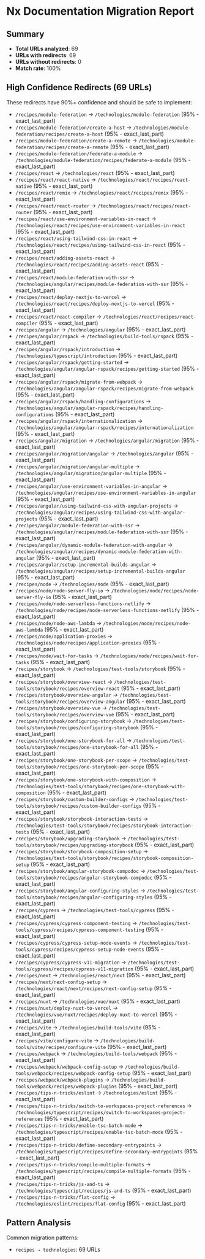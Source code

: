 # Nx Documentation Migration Report

## Summary

- **Total URLs analyzed**: 69
- **URLs with redirects**: 69
- **URLs without redirects**: 0
- **Match rate**: 100%

## High Confidence Redirects (69 URLs)

These redirects have 90%+ confidence and should be safe to implement:

- `/recipes/module-federation` → `/technologies/module-federation` (95% - exact_last_part)
- `/recipes/module-federation/create-a-host` → `/technologies/module-federation/recipes/create-a-host` (95% - exact_last_part)
- `/recipes/module-federation/create-a-remote` → `/technologies/module-federation/recipes/create-a-remote` (95% - exact_last_part)
- `/recipes/module-federation/federate-a-module` → `/technologies/module-federation/recipes/federate-a-module` (95% - exact_last_part)
- `/recipes/react` → `/technologies/react` (95% - exact_last_part)
- `/recipes/react/react-native` → `/technologies/react/recipes/react-native` (95% - exact_last_part)
- `/recipes/react/remix` → `/technologies/react/recipes/remix` (95% - exact_last_part)
- `/recipes/react/react-router` → `/technologies/react/recipes/react-router` (95% - exact_last_part)
- `/recipes/react/use-environment-variables-in-react` → `/technologies/react/recipes/use-environment-variables-in-react` (95% - exact_last_part)
- `/recipes/react/using-tailwind-css-in-react` → `/technologies/react/recipes/using-tailwind-css-in-react` (95% - exact_last_part)
- `/recipes/react/adding-assets-react` → `/technologies/react/recipes/adding-assets-react` (95% - exact_last_part)
- `/recipes/react/module-federation-with-ssr` → `/technologies/angular/recipes/module-federation-with-ssr` (95% - exact_last_part)
- `/recipes/react/deploy-nextjs-to-vercel` → `/technologies/react/recipes/deploy-nextjs-to-vercel` (95% - exact_last_part)
- `/recipes/react/react-compiler` → `/technologies/react/recipes/react-compiler` (95% - exact_last_part)
- `/recipes/angular` → `/technologies/angular` (95% - exact_last_part)
- `/recipes/angular/rspack` → `/technologies/build-tools/rspack` (95% - exact_last_part)
- `/recipes/angular/rspack/introduction` → `/technologies/typescript/introduction` (95% - exact_last_part)
- `/recipes/angular/rspack/getting-started` → `/technologies/angular/angular-rspack/recipes/getting-started` (95% - exact_last_part)
- `/recipes/angular/rspack/migrate-from-webpack` → `/technologies/angular/angular-rspack/recipes/migrate-from-webpack` (95% - exact_last_part)
- `/recipes/angular/rspack/handling-configurations` → `/technologies/angular/angular-rspack/recipes/handling-configurations` (95% - exact_last_part)
- `/recipes/angular/rspack/internationalization` → `/technologies/angular/angular-rspack/recipes/internationalization` (95% - exact_last_part)
- `/recipes/angular/migration` → `/technologies/angular/migration` (95% - exact_last_part)
- `/recipes/angular/migration/angular` → `/technologies/angular` (95% - exact_last_part)
- `/recipes/angular/migration/angular-multiple` → `/technologies/angular/migration/angular-multiple` (95% - exact_last_part)
- `/recipes/angular/use-environment-variables-in-angular` → `/technologies/angular/recipes/use-environment-variables-in-angular` (95% - exact_last_part)
- `/recipes/angular/using-tailwind-css-with-angular-projects` → `/technologies/angular/recipes/using-tailwind-css-with-angular-projects` (95% - exact_last_part)
- `/recipes/angular/module-federation-with-ssr` → `/technologies/angular/recipes/module-federation-with-ssr` (95% - exact_last_part)
- `/recipes/angular/dynamic-module-federation-with-angular` → `/technologies/angular/recipes/dynamic-module-federation-with-angular` (95% - exact_last_part)
- `/recipes/angular/setup-incremental-builds-angular` → `/technologies/angular/recipes/setup-incremental-builds-angular` (95% - exact_last_part)
- `/recipes/node` → `/technologies/node` (95% - exact_last_part)
- `/recipes/node/node-server-fly-io` → `/technologies/node/recipes/node-server-fly-io` (95% - exact_last_part)
- `/recipes/node/node-serverless-functions-netlify` → `/technologies/node/recipes/node-serverless-functions-netlify` (95% - exact_last_part)
- `/recipes/node/node-aws-lambda` → `/technologies/node/recipes/node-aws-lambda` (95% - exact_last_part)
- `/recipes/node/application-proxies` → `/technologies/node/recipes/application-proxies` (95% - exact_last_part)
- `/recipes/node/wait-for-tasks` → `/technologies/node/recipes/wait-for-tasks` (95% - exact_last_part)
- `/recipes/storybook` → `/technologies/test-tools/storybook` (95% - exact_last_part)
- `/recipes/storybook/overview-react` → `/technologies/test-tools/storybook/recipes/overview-react` (95% - exact_last_part)
- `/recipes/storybook/overview-angular` → `/technologies/test-tools/storybook/recipes/overview-angular` (95% - exact_last_part)
- `/recipes/storybook/overview-vue` → `/technologies/test-tools/storybook/recipes/overview-vue` (95% - exact_last_part)
- `/recipes/storybook/configuring-storybook` → `/technologies/test-tools/storybook/recipes/configuring-storybook` (95% - exact_last_part)
- `/recipes/storybook/one-storybook-for-all` → `/technologies/test-tools/storybook/recipes/one-storybook-for-all` (95% - exact_last_part)
- `/recipes/storybook/one-storybook-per-scope` → `/technologies/test-tools/storybook/recipes/one-storybook-per-scope` (95% - exact_last_part)
- `/recipes/storybook/one-storybook-with-composition` → `/technologies/test-tools/storybook/recipes/one-storybook-with-composition` (95% - exact_last_part)
- `/recipes/storybook/custom-builder-configs` → `/technologies/test-tools/storybook/recipes/custom-builder-configs` (95% - exact_last_part)
- `/recipes/storybook/storybook-interaction-tests` → `/technologies/test-tools/storybook/recipes/storybook-interaction-tests` (95% - exact_last_part)
- `/recipes/storybook/upgrading-storybook` → `/technologies/test-tools/storybook/recipes/upgrading-storybook` (95% - exact_last_part)
- `/recipes/storybook/storybook-composition-setup` → `/technologies/test-tools/storybook/recipes/storybook-composition-setup` (95% - exact_last_part)
- `/recipes/storybook/angular-storybook-compodoc` → `/technologies/test-tools/storybook/recipes/angular-storybook-compodoc` (95% - exact_last_part)
- `/recipes/storybook/angular-configuring-styles` → `/technologies/test-tools/storybook/recipes/angular-configuring-styles` (95% - exact_last_part)
- `/recipes/cypress` → `/technologies/test-tools/cypress` (95% - exact_last_part)
- `/recipes/cypress/cypress-component-testing` → `/technologies/test-tools/cypress/recipes/cypress-component-testing` (95% - exact_last_part)
- `/recipes/cypress/cypress-setup-node-events` → `/technologies/test-tools/cypress/recipes/cypress-setup-node-events` (95% - exact_last_part)
- `/recipes/cypress/cypress-v11-migration` → `/technologies/test-tools/cypress/recipes/cypress-v11-migration` (95% - exact_last_part)
- `/recipes/next` → `/technologies/react/next` (95% - exact_last_part)
- `/recipes/next/next-config-setup` → `/technologies/react/next/recipes/next-config-setup` (95% - exact_last_part)
- `/recipes/nuxt` → `/technologies/vue/nuxt` (95% - exact_last_part)
- `/recipes/nuxt/deploy-nuxt-to-vercel` → `/technologies/vue/nuxt/recipes/deploy-nuxt-to-vercel` (95% - exact_last_part)
- `/recipes/vite` → `/technologies/build-tools/vite` (95% - exact_last_part)
- `/recipes/vite/configure-vite` → `/technologies/build-tools/vite/recipes/configure-vite` (95% - exact_last_part)
- `/recipes/webpack` → `/technologies/build-tools/webpack` (95% - exact_last_part)
- `/recipes/webpack/webpack-config-setup` → `/technologies/build-tools/webpack/recipes/webpack-config-setup` (95% - exact_last_part)
- `/recipes/webpack/webpack-plugins` → `/technologies/build-tools/webpack/recipes/webpack-plugins` (95% - exact_last_part)
- `/recipes/tips-n-tricks/eslint` → `/technologies/eslint` (95% - exact_last_part)
- `/recipes/tips-n-tricks/switch-to-workspaces-project-references` → `/technologies/typescript/recipes/switch-to-workspaces-project-references` (95% - exact_last_part)
- `/recipes/tips-n-tricks/enable-tsc-batch-mode` → `/technologies/typescript/recipes/enable-tsc-batch-mode` (95% - exact_last_part)
- `/recipes/tips-n-tricks/define-secondary-entrypoints` → `/technologies/typescript/recipes/define-secondary-entrypoints` (95% - exact_last_part)
- `/recipes/tips-n-tricks/compile-multiple-formats` → `/technologies/typescript/recipes/compile-multiple-formats` (95% - exact_last_part)
- `/recipes/tips-n-tricks/js-and-ts` → `/technologies/typescript/recipes/js-and-ts` (95% - exact_last_part)
- `/recipes/tips-n-tricks/flat-config` → `/technologies/eslint/recipes/flat-config` (95% - exact_last_part)

## Pattern Analysis

Common migration patterns:

- `recipes → technologies`: 69 URLs